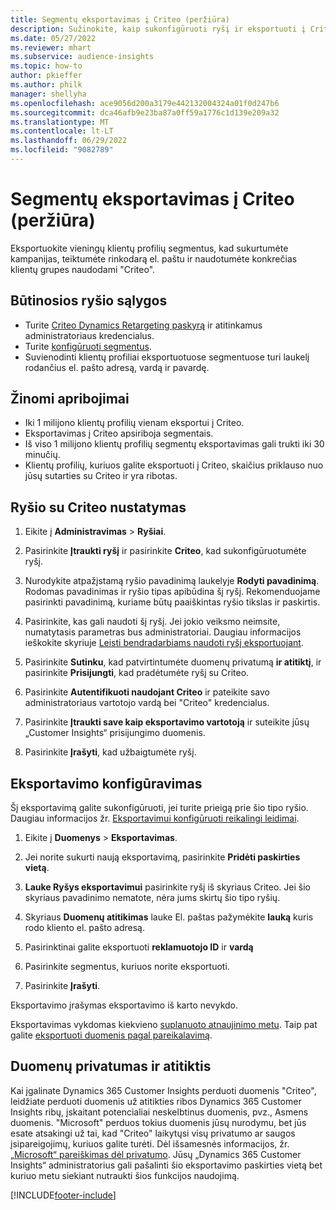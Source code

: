 ```yaml
---
title: Segmentų eksportavimas į Criteo (peržiūra)
description: Sužinokite, kaip sukonfigūruoti ryšį ir eksportuoti į Criteo.
ms.date: 05/27/2022
ms.reviewer: mhart
ms.subservice: audience-insights
ms.topic: how-to
author: pkieffer
ms.author: philk
manager: shellyha
ms.openlocfilehash: ace9056d200a3179e442132004324a01f0d247b6
ms.sourcegitcommit: dca46afb9e23ba87a0ff59a1776c1d139e209a32
ms.translationtype: MT
ms.contentlocale: lt-LT
ms.lasthandoff: 06/29/2022
ms.locfileid: "9082789"
---
```

# <a name="export-segments-to-criteo-preview"></a>Segmentų eksportavimas į Criteo (peržiūra)

Eksportuokite vieningų klientų profilių segmentus, kad sukurtumėte kampanijas, teiktumėte rinkodarą el. paštu ir naudotumėte konkrečias klientų grupes naudodami "Criteo".

## <a name="prerequisites-for-connection"></a>Būtinosios ryšio sąlygos

-   Turite [Criteo Dynamics Retargeting paskyrą](https://www.criteo.com/login/) ir atitinkamus administratoriaus kredencialus.
-   Turite [konfigūruoti segmentus](segments.md).
-   Suvienodinti klientų profiliai eksportuotuose segmentuose turi laukelį rodančius el. pašto adresą, vardą ir pavardę.

## <a name="known-limitations"></a>Žinomi apribojimai

- Iki 1 milijono klientų profilių vienam eksportui į Criteo.
- Eksportavimas į Criteo apsiriboja segmentais.
- Iš viso 1 milijono klientų profilių segmentų eksportavimas gali trukti iki 30 minučių. 
- Klientų profilių, kuriuos galite eksportuoti į Criteo, skaičius priklauso nuo jūsų sutarties su Criteo ir yra ribotas.

## <a name="set-up-connection-to-criteo"></a>Ryšio su Criteo nustatymas

1. Eikite į **Administravimas** > **Ryšiai**.

1. Pasirinkite **Įtraukti ryšį** ir pasirinkite **Criteo**, kad sukonfigūruotumėte ryšį.

1. Nurodykite atpažįstamą ryšio pavadinimą laukelyje **Rodyti pavadinimą**. Rodomas pavadinimas ir ryšio tipas apibūdina šį ryšį. Rekomenduojame pasirinkti pavadinimą, kuriame būtų paaiškintas ryšio tikslas ir paskirtis.

1. Pasirinkite, kas gali naudoti šį ryšį. Jei jokio veiksmo neimsite, numatytasis parametras bus administratoriai. Daugiau informacijos ieškokite skyriuje [Leisti bendradarbiams naudoti ryšį eksportuojant](connections.md#allow-contributors-to-use-a-connection-for-exports).

1. Pasirinkite **Sutinku**, kad patvirtintumėte duomenų privatumą **ir atitiktį**, ir pasirinkite **Prisijungti**, kad pradėtumėte ryšį su Criteo.

1. Pasirinkite **Autentifikuoti naudojant Criteo** ir pateikite savo administratoriaus vartotojo vardą bei "Criteo" kredencialus. 

1. Pasirinkite **Įtraukti save kaip eksportavimo vartotoją** ir suteikite jūsų „Customer Insights“ prisijungimo duomenis.

1. Pasirinkite **Įrašyti**, kad užbaigtumėte ryšį.

## <a name="configure-an-export"></a>Eksportavimo konfigūravimas

Šį eksportavimą galite sukonfigūruoti, jei turite prieigą prie šio tipo ryšio. Daugiau informacijos žr. [Eksportavimui konfigūruoti reikalingi leidimai](export-destinations.md#set-up-a-new-export).

1. Eikite į **Duomenys** > **Eksportavimas**.

1. Jei norite sukurti naują eksportavimą, pasirinkite **Pridėti paskirties vietą**.

1. **Lauke Ryšys eksportavimui** pasirinkite ryšį iš skyriaus Criteo. Jei šio skyriaus pavadinimo nematote, nėra jums skirtų šio tipo ryšių. 

1. Skyriaus **Duomenų atitikimas** lauke El. paštas pažymėkite **lauką** kuris rodo kliento el. pašto adresą. 

1. Pasirinktinai galite eksportuoti **reklamuotojo ID** ir **vardą**

1. Pasirinkite segmentus, kuriuos norite eksportuoti. 

1. Pasirinkite **Įrašyti**.

Eksportavimo įrašymas eksportavimo iš karto nevykdo.

Eksportavimas vykdomas kiekvieno [suplanuoto atnaujinimo metu](system.md#schedule-tab). Taip pat galite [eksportuoti duomenis pagal pareikalavimą](export-destinations.md#run-exports-on-demand). 

## <a name="data-privacy-and-compliance"></a>Duomenų privatumas ir atitiktis

Kai įgalinate Dynamics 365 Customer Insights perduoti duomenis "Criteo", leidžiate perduoti duomenis už atitikties ribos Dynamics 365 Customer Insights ribų, įskaitant potencialiai neskelbtinus duomenis, pvz., Asmens duomenis. "Microsoft" perduos tokius duomenis jūsų nurodymu, bet jūs esate atsakingi už tai, kad "Criteo" laikytųsi visų privatumo ar saugos įsipareigojimų, kuriuos galite turėti. Dėl išsamesnės informacijos, žr. [„Microsoft“ pareiškimas dėl privatumo](https://go.microsoft.com/fwlink/?linkid=396732).
Jūsų „Dynamics 365 Customer Insights“ administratorius gali pašalinti šio eksportavimo paskirties vietą bet kuriuo metu siekiant nutraukti šios funkcijos naudojimą.


[!INCLUDE[footer-include](includes/footer-banner.md)]
